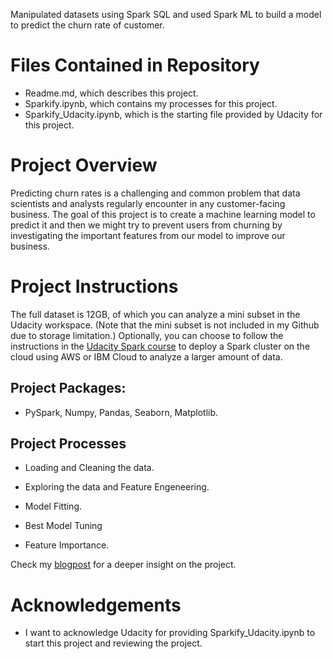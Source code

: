 Manipulated datasets using Spark SQL and used Spark ML to build a model to predict the churn rate of customer.

# Files Contained in Repository
- Readme.md, which describes this project.
- Sparkify.ipynb, which contains my processes for this project.
- Sparkify_Udacity.ipynb, which is the starting file provided by Udacity for this project.

# Project Overview
Predicting churn rates is a challenging and common problem that data scientists and analysts regularly encounter in any customer-facing business. The goal of this project is to create a machine learning model to predict it and then we might try to prevent users from churning by investigating the important features from our model to improve our business.

# Project Instructions
The full dataset is 12GB, of which you can analyze a mini subset in the Udacity workspace. (Note that the mini subset is not included in my Github due to storage limitation.) Optionally, you can choose to follow the instructions in the [Udacity Spark course](https://www.udacity.com/course/learn-spark-at-udacity--ud2002) to deploy a Spark cluster on the cloud using AWS or IBM Cloud to analyze a larger amount of data.

## Project Packages:

- PySpark, Numpy, Pandas, Seaborn, Matplotlib.
 
## Project Processes

- Loading and Cleaning the data.

- Exploring the data and Feature Engeneering.

- Model Fitting.

- Best Model Tuning

- Feature Importance.

Check my [blogpost](https://medium.com/@paulgholin/sparkify-big-data-udacity-capstone-project-149d0e01b495) for a deeper insight on the project.

 # Acknowledgements
 - I want to acknowledge Udacity for providing Sparkify_Udacity.ipynb to start this project and reviewing the project. 

